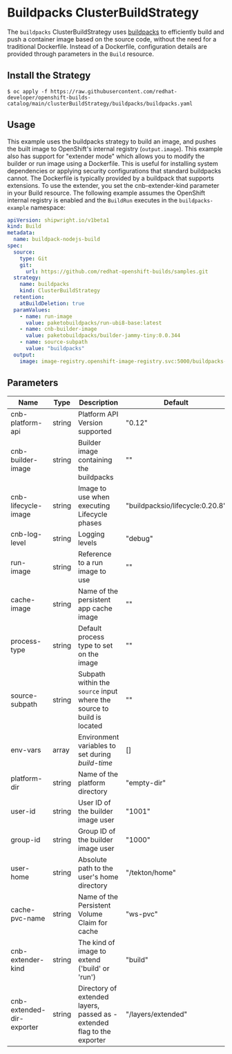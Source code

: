 # Buildpacks ClusterBuildStrategy
The `buildpacks` ClusterBuildStrategy uses [buildpacks](https://buildpacks.io/) to efficiently build and push a container image based on the source code, without the need for a traditional Dockerfile. Instead of a Dockerfile, configuration details are provided through parameters in the `Build` resource.

## Install the Strategy

```
$ oc apply -f https://raw.githubusercontent.com/redhat-developer/openshift-builds-catalog/main/clusterBuildStrategy/buildpacks/buildpacks.yaml
```

## Usage
This example uses the buildpacks strategy to build an image, and pushes the built image to OpenShift's internal registry (`output.image`). This example also has support for "extender mode" which allows you to modify the builder or run image using a Dockerfile. This is useful for installing system dependencies or applying security configurations that standard buildpacks cannot. The Dockerfile is typically provided by a buildpack that supports extensions.
To use the extender, you set the cnb-extender-kind parameter in your Build resource. The following example assumes the OpenShift internal registry is enabled and the `BuildRun` executes in the `buildpacks-example` namespace:


```yaml
apiVersion: shipwright.io/v1beta1
kind: Build
metadata:
  name: buildpack-nodejs-build
spec:
  source:
    type: Git
    git: 
      url: https://github.com/redhat-openshift-builds/samples.git
  strategy:
    name: buildpacks
    kind: ClusterBuildStrategy
  retention:
    atBuildDeletion: true
  paramValues:
    - name: run-image
      value: paketobuildpacks/run-ubi8-base:latest
    - name: cnb-builder-image
      value: paketobuildpacks/builder-jammy-tiny:0.0.344
    - name: source-subpath
      value: "buildpacks"
  output:
    image: image-registry.openshift-image-registry.svc:5000/buildpacks-example/taxi-app
```

## Parameters

| Name                      | Type   | Description                                                                      | Default                     |
|---------------------------|--------|----------------------------------------------------------------------------------|----------------------------|
| cnb-platform-api         | string | Platform API Version supported                                                  | "0.12"                     |
| cnb-builder-image         | string | Builder image containing the buildpacks                                         | ""                         |
| cnb-lifecycle-image       | string | Image to use when executing Lifecycle phases                                    | "buildpacksio/lifecycle:0.20.8" |
| cnb-log-level             | string | Logging levels                                                                   | "debug"                    |
| run-image                 | string | Reference to a run image to use                                                 | ""                         |
| cache-image               | string | Name of the persistent app cache image                                          | ""                         |
| process-type              | string | Default process type to set on the image                                        | ""                         |
| source-subpath            | string | Subpath within the `source` input where the source to build is located         | ""                         |
| env-vars                  | array  | Environment variables to set during _build-time_                                | []                         |
| platform-dir             | string | Name of the platform directory                                                  | "empty-dir"                |
| user-id                   | string | User ID of the builder image user                                               | "1001"                     |
| group-id                  | string | Group ID of the builder image user                                              | "1000"                     |
| user-home                 | string | Absolute path to the user's home directory                                      | "/tekton/home"             |
| cache-pvc-name            | string | Name of the Persistent Volume Claim for cache                                   | "ws-pvc"                   |
| cnb-extender-kind         | string | The kind of image to extend ('build' or 'run')                                  | "build"                    |
| cnb-extended-dir-exporter | string | Directory of extended layers, passed as -extended flag to the exporter         | "/layers/extended"         |
